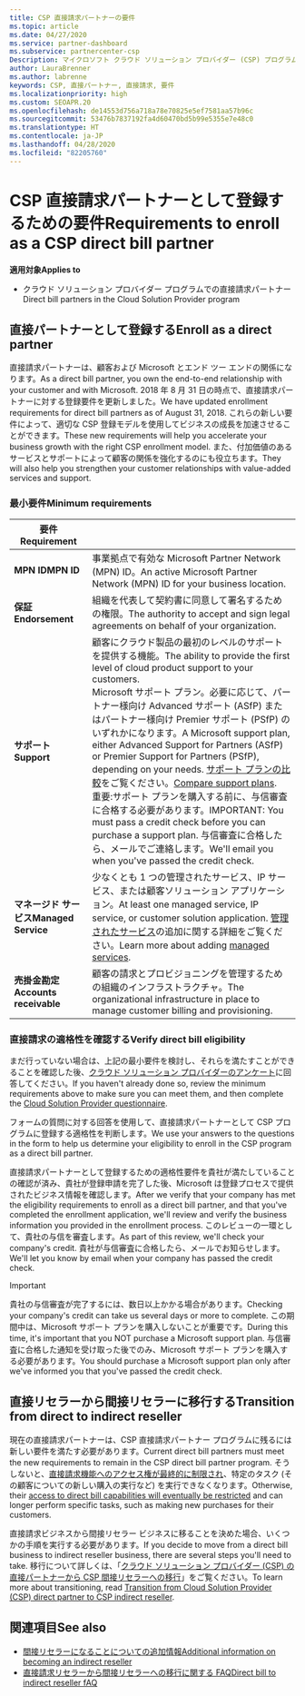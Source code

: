```yaml
---
title: CSP 直接請求パートナーの要件
ms.topic: article
ms.date: 04/27/2020
ms.service: partner-dashboard
ms.subservice: partnercenter-csp
Description: マイクロソフト クラウド ソリューション プロバイダー (CSP) プログラムの直接請求パートナーになるための最新のサポートおよびサービス要件を満たす方法について説明します。
author: LauraBrenner
ms.author: labrenne
keywords: CSP, 直接パートナー, 直接請求, 要件
ms.localizationpriority: high
ms.custom: SEOAPR.20
ms.openlocfilehash: de14553d756a718a78e70825e5ef7581aa57b96c
ms.sourcegitcommit: 53476b7837192fa4d60470bd5b99e5355e7e48c0
ms.translationtype: HT
ms.contentlocale: ja-JP
ms.lasthandoff: 04/28/2020
ms.locfileid: "82205760"
---
```

# <a name="requirements-to-enroll-as-a-csp-direct-bill-partner"></a><span data-ttu-id="a8abb-104">CSP 直接請求パートナーとして登録するための要件</span><span class="sxs-lookup"><span data-stu-id="a8abb-104">Requirements to enroll as a CSP direct bill partner</span></span>

<span data-ttu-id="a8abb-105">**適用対象**</span><span class="sxs-lookup"><span data-stu-id="a8abb-105">**Applies to**</span></span>

- <span data-ttu-id="a8abb-106">クラウド ソリューション プロバイダー プログラムでの直接請求パートナー</span><span class="sxs-lookup"><span data-stu-id="a8abb-106">Direct bill partners in the Cloud Solution Provider program</span></span>

## <a name="enroll-as-a-direct-partner"></a><span data-ttu-id="a8abb-107">直接パートナーとして登録する</span><span class="sxs-lookup"><span data-stu-id="a8abb-107">Enroll as a direct partner</span></span>

<span data-ttu-id="a8abb-108">直接請求パートナーは、顧客および Microsoft とエンド ツー エンドの関係になります。</span><span class="sxs-lookup"><span data-stu-id="a8abb-108">As a direct bill partner, you own the end-to-end relationship with your customer and with Microsoft.</span></span> <span data-ttu-id="a8abb-109">2018 年 8 月 31 日の時点で、直接請求パートナーに対する登録要件を更新しました。</span><span class="sxs-lookup"><span data-stu-id="a8abb-109">We have updated enrollment requirements for direct bill partners as of August 31, 2018.</span></span> <span data-ttu-id="a8abb-110">これらの新しい要件によって、適切な CSP 登録モデルを使用してビジネスの成長を加速させることができます。</span><span class="sxs-lookup"><span data-stu-id="a8abb-110">These new requirements will help you accelerate your business growth with the right CSP enrollment model.</span></span> <span data-ttu-id="a8abb-111">また、付加価値のあるサービスとサポートによって顧客の関係を強化するのにも役立ちます。</span><span class="sxs-lookup"><span data-stu-id="a8abb-111">They will also help you strengthen your customer relationships with value-added services and support.</span></span>

### <a name="minimum-requirements"></a><span data-ttu-id="a8abb-112">最小要件</span><span class="sxs-lookup"><span data-stu-id="a8abb-112">Minimum requirements</span></span>

|<span data-ttu-id="a8abb-113">**要件**</span><span class="sxs-lookup"><span data-stu-id="a8abb-113">**Requirement**</span></span>|                             |
|--------------------------------|--------------------------------------------------------------|
|<span data-ttu-id="a8abb-114">**MPN ID**</span><span class="sxs-lookup"><span data-stu-id="a8abb-114">**MPN ID**</span></span>   |<span data-ttu-id="a8abb-115">事業拠点で有効な Microsoft Partner Network (MPN) ID。</span><span class="sxs-lookup"><span data-stu-id="a8abb-115">An active Microsoft Partner Network (MPN) ID for your business location.</span></span>    |
|<span data-ttu-id="a8abb-116">**保証**</span><span class="sxs-lookup"><span data-stu-id="a8abb-116">**Endorsement**</span></span>   |<span data-ttu-id="a8abb-117">組織を代表して契約書に同意して署名するための権限。</span><span class="sxs-lookup"><span data-stu-id="a8abb-117">The authority to accept and sign legal agreements on behalf of your organization.</span></span>|
|<span data-ttu-id="a8abb-118">**サポート**</span><span class="sxs-lookup"><span data-stu-id="a8abb-118">**Support**</span></span>   |<span data-ttu-id="a8abb-119">顧客にクラウド製品の最初のレベルのサポートを提供する機能。</span><span class="sxs-lookup"><span data-stu-id="a8abb-119">The ability to provide the first level of cloud product support to your customers.</span></span> <br><span data-ttu-id="a8abb-120">Microsoft サポート プラン。必要に応じて、パートナー様向け Advanced サポート (ASfP) またはパートナー様向け Premier サポート (PSfP) のいずれかになります。</span><span class="sxs-lookup"><span data-stu-id="a8abb-120">A Microsoft support plan, either Advanced Support for Partners (ASfP) or Premier Support for Partners (PSfP), depending on your needs.</span></span> <span data-ttu-id="a8abb-121">[サポート プランの比較](https://partner.microsoft.com/support/partnersupport)をご覧ください。</span><span class="sxs-lookup"><span data-stu-id="a8abb-121">[Compare support plans](https://partner.microsoft.com/support/partnersupport).</span></span><br> <span data-ttu-id="a8abb-122">重要:サポート プランを購入する前に、与信審査に合格する必要があります。</span><span class="sxs-lookup"><span data-stu-id="a8abb-122">IMPORTANT: You must pass a credit check before you can purchase a support plan.</span></span> <span data-ttu-id="a8abb-123">与信審査に合格したら、メールでご連絡します。</span><span class="sxs-lookup"><span data-stu-id="a8abb-123">We'll email you when you've passed the credit check.</span></span> |
|<span data-ttu-id="a8abb-124">**マネージド サービス**</span><span class="sxs-lookup"><span data-stu-id="a8abb-124">**Managed Service**</span></span>   |<span data-ttu-id="a8abb-125">少なくとも 1 つの管理されたサービス、IP サービス、または顧客ソリューション アプリケーション。</span><span class="sxs-lookup"><span data-stu-id="a8abb-125">At least one managed service, IP service, or customer solution application.</span></span> <span data-ttu-id="a8abb-126">[管理されたサービス](https://partner.microsoft.com/business-opportunities/managed-services-provider)の追加に関する詳細をご覧ください。</span><span class="sxs-lookup"><span data-stu-id="a8abb-126">Learn more about adding [managed services](https://partner.microsoft.com/business-opportunities/managed-services-provider).</span></span>|
|<span data-ttu-id="a8abb-127">**売掛金勘定**</span><span class="sxs-lookup"><span data-stu-id="a8abb-127">**Accounts receivable**</span></span> |<span data-ttu-id="a8abb-128">顧客の請求とプロビジョニングを管理するための組織のインフラストラクチャ。</span><span class="sxs-lookup"><span data-stu-id="a8abb-128">The organizational infrastructure in place to manage customer billing and provisioning.</span></span>

### <a name="verify-direct-bill-eligibility"></a><span data-ttu-id="a8abb-129">直接請求の適格性を確認する</span><span class="sxs-lookup"><span data-stu-id="a8abb-129">Verify direct bill eligibility</span></span>

<span data-ttu-id="a8abb-130">まだ行っていない場合は、上記の最小要件を検討し、それらを満たすことができることを確認した後、[クラウド ソリューション プロバイダーのアンケート](https://partner.microsoft.com/cloud-solution-provider/assessment)に回答してください。</span><span class="sxs-lookup"><span data-stu-id="a8abb-130">If you haven't already done so, review the minimum requirements above to make sure you can meet them, and then complete the [Cloud Solution Provider questionnaire](https://partner.microsoft.com/cloud-solution-provider/assessment).</span></span>

<span data-ttu-id="a8abb-131">フォームの質問に対する回答を使用して、直接請求パートナーとして CSP プログラムに登録する適格性を判断します。</span><span class="sxs-lookup"><span data-stu-id="a8abb-131">We use your answers to the questions in the form to help us determine your eligibility to enroll in the CSP program as a direct bill partner.</span></span>

<span data-ttu-id="a8abb-132">直接請求パートナーとして登録するための適格性要件を貴社が満たしていることの確認が済み、貴社が登録申請を完了した後、Microsoft は登録プロセスで提供されたビジネス情報を確認します。</span><span class="sxs-lookup"><span data-stu-id="a8abb-132">After we verify that your company has met the eligibility requirements to enroll as a direct bill partner, and that you've completed the enrollment application, we'll review and verify the business information you provided in the enrollment process.</span></span> <span data-ttu-id="a8abb-133">このレビューの一環として、貴社の与信を審査します。</span><span class="sxs-lookup"><span data-stu-id="a8abb-133">As part of this review, we'll check your company's credit.</span></span> <span data-ttu-id="a8abb-134">貴社が与信審査に合格したら、メールでお知らせします。</span><span class="sxs-lookup"><span data-stu-id="a8abb-134">We'll let you know by email when your company has passed the credit check.</span></span>

>[!IMPORTANT]
><span data-ttu-id="a8abb-135">貴社の与信審査が完了するには、数日以上かかる場合があります。</span><span class="sxs-lookup"><span data-stu-id="a8abb-135">Checking your company's credit can take us several days or more to complete.</span></span> <span data-ttu-id="a8abb-136">この期間中は、Microsoft サポート プランを購入しないことが重要です。</span><span class="sxs-lookup"><span data-stu-id="a8abb-136">During this time, it's important that you NOT purchase a Microsoft support plan.</span></span> <span data-ttu-id="a8abb-137">与信審査に合格した通知を受け取った後でのみ、Microsoft サポート プランを購入する必要があります。</span><span class="sxs-lookup"><span data-stu-id="a8abb-137">You should purchase a Microsoft support plan only after we've informed you that you've passed the credit check.</span></span>

## <a name="transition-from-direct-to-indirect-reseller"></a><span data-ttu-id="a8abb-138">直接リセラーから間接リセラーに移行する</span><span class="sxs-lookup"><span data-stu-id="a8abb-138">Transition from direct to indirect reseller</span></span>

<span data-ttu-id="a8abb-139">現在の直接請求パートナーは、CSP 直接請求パートナー プログラムに残るには新しい要件を満たす必要があります。</span><span class="sxs-lookup"><span data-stu-id="a8abb-139">Current direct bill partners must meet the new requirements to remain in the CSP direct bill partner program.</span></span> <span data-ttu-id="a8abb-140">そうしないと、[直接請求機能へのアクセス権が最終的に制限され](restricted-direct-bill-capabilities.md)、特定のタスク (その顧客についての新しい購入の実行など) を実行できなくなります。</span><span class="sxs-lookup"><span data-stu-id="a8abb-140">Otherwise, their [access to direct bill capabilities will eventually be restricted](restricted-direct-bill-capabilities.md) and can longer perform specific tasks, such as making new purchases for their customers.</span></span> 

<span data-ttu-id="a8abb-141">直接請求ビジネスから間接リセラー ビジネスに移ることを決めた場合、いくつかの手順を実行する必要があります。</span><span class="sxs-lookup"><span data-stu-id="a8abb-141">If you decide to move from a direct bill business to indirect reseller business, there are several steps you'll need to take.</span></span> <span data-ttu-id="a8abb-142">移行について詳しくは、「[クラウド ソリューション プロバイダー (CSP) の直接パートナーから CSP 間接リセラーへの移行](transition-direct-to-indirect.md)」をご覧ください。</span><span class="sxs-lookup"><span data-stu-id="a8abb-142">To learn more about transitioning, read [Transition from Cloud Solution Provider (CSP) direct partner to CSP indirect reseller](transition-direct-to-indirect.md).</span></span> 

## <a name="see-also"></a><span data-ttu-id="a8abb-143">関連項目</span><span class="sxs-lookup"><span data-stu-id="a8abb-143">See also</span></span>

- [<span data-ttu-id="a8abb-144">間接リセラーになることについての追加情報</span><span class="sxs-lookup"><span data-stu-id="a8abb-144">Additional information on becoming an indirect reseller</span></span>](https://assetsprod.microsoft.com/csp-directbill-to-indirect-transition.pdf)
- [<span data-ttu-id="a8abb-145">直接請求リセラーから間接リセラーへの移行に関する FAQ</span><span class="sxs-lookup"><span data-stu-id="a8abb-145">Direct bill to indirect reseller fAQ</span></span>](https://assetsprod.microsoft.com/mpn/direct-bill-partner-faq.pdf)
